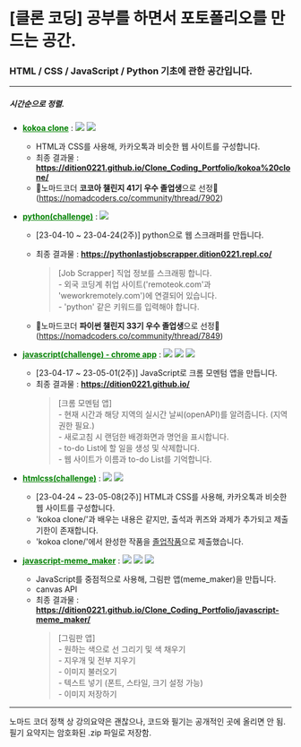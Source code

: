 # [클론 코딩] 공부를 하면서 포토폴리오를 만드는 공간.

### HTML / CSS / JavaScript / Python 기초에 관한 공간입니다.

---

##### 시간순으로 정렬.

- **<a href="https://github.com/dition0221/Clone_Coding_Portfolio/tree/main/kokoa%20clone/" target="_blank" style="color:green">kokoa clone</a>** : <img src="https://img.shields.io/badge/HTML5-E34F26?style=flat-square&logo=HTML5&logoColor=white"/> <img src="https://img.shields.io/badge/CSS3-1572B6?style=flat-square&logo=CSS3&logoColor=white"/>

  - HTML과 CSS를 사용해, 카카오톡과 비슷한 웹 사이트를 구성합니다.
  - 최종 결과물 : **https://dition0221.github.io/Clone_Coding_Portfolio/kokoa%20clone/**
  - 🎉노마드코더 **코코아 챌린지 41기 우수 졸업생**으로 선정🎉
    (https://nomadcoders.co/community/thread/7902)

- **<a href="https://github.com/dition0221/Clone_Coding_Portfolio/tree/main/python(challenge)" target="_blank" style="color:green">python(challenge)</a>** : <img src="https://img.shields.io/badge/Python-3776AB?style=flat-square&logo=python&logoColor=white"/>

  - [23-04-10 ~ 23-04-24(2주)] python으로 웹 스크래퍼를 만듭니다.
  - 최종 결과물 : **https://pythonlastjobscrapper.dition0221.repl.co/**

    > [Job Scrapper] 직업 정보를 스크래핑 합니다.  
        - 외국 코딩계 취업 사이트('remoteok.com'과 'weworkremotely.com')에 연결되어 있습니다.  
        - 'python' 같은 키워드를 입력해야 합니다.

  - 🎉노마드코더 **파이썬 챌린지 33기 우수 졸업생**으로 선정🎉
    (https://nomadcoders.co/community/thread/7849)

- **<a href="https://github.com/dition0221/Clone_Coding_Portfolio/tree/main/javascript(challenge)%20-%20chrome%20app/" target="blank" style="color:green">javascript(challenge) - chrome app</a>** : <img src="https://img.shields.io/badge/JavaScript-F7DF1E?style=flat-square&logo=JavaScript&logoColor=white"/> <img src="https://img.shields.io/badge/HTML5-E34F26?style=flat-square&logo=HTML5&logoColor=white"/> <img src="https://img.shields.io/badge/CSS3-1572B6?style=flat-square&logo=CSS3&logoColor=white"/>

  - [23-04-17 ~ 23-05-01(2주)] JavaScript로 크롬 모멘텀 앱을 만듭니다.
  - 최종 결과물 : **https://dition0221.github.io/**
    > [크롬 모멘텀 앱]  
        - 현재 시간과 해당 지역의 실시간 날씨(openAPI)를 알려줍니다. (지역 권한 필요.)  
        - 새로고침 시 랜덤한 배경화면과 명언을 표시합니다.  
        - to-do List에 할 일을 생성 및 삭제합니다.  
        - 웹 사이트가 이름과 to-do List를 기억합니다.

- **<a href="https://github.com/dition0221/Clone_Coding_Portfolio/tree/main/htmlcss(challenge)" target="_blank" style="color:green">htmlcss(challenge)</a>** : <img src="https://img.shields.io/badge/HTML5-E34F26?style=flat-square&logo=HTML5&logoColor=white"/> <img src="https://img.shields.io/badge/CSS3-1572B6?style=flat-square&logo=CSS3&logoColor=white"/>

  - [23-04-24 ~ 23-05-08(2주)] HTML과 CSS를 사용해, 카카오톡과 비슷한 웹 사이트를 구성합니다.
  - 'kokoa clone/'과 배우는 내용은 같지만, 출석과 퀴즈와 과제가 추가되고 제출기한이 존재합니다.
  - 'kokoa clone/'에서 완성한 작품을 <a href="https://dition0221.github.io/Clone_Coding_Portfolio/kokoa%20clone/" target="_blank">졸업작품</a>으로 제출했습니다.

- **<a href="https://github.com/dition0221/Clone_Coding_Portfolio/tree/main/javascript-meme_maker" target="_blank" style="color:green">javascript-meme_maker</a>** : <img src="https://img.shields.io/badge/JavaScript-F7DF1E?style=flat-square&logo=JavaScript&logoColor=white"/> <img src="https://img.shields.io/badge/HTML5-E34F26?style=flat-square&logo=HTML5&logoColor=white"/> <img src="https://img.shields.io/badge/CSS3-1572B6?style=flat-square&logo=CSS3&logoColor=white"/>

  - JavaScript를 중점적으로 사용해, 그림판 앱(meme_maker)을 만듭니다.
  - canvas API
  - 최종 결과물 : **https://dition0221.github.io/Clone_Coding_Portfolio/javascript-meme_maker/**
    > [그림판 앱]  
        - 원하는 색으로 선 그리기 및 색 채우기  
        - 지우개 및 전부 지우기  
        - 이미지 불러오기  
        - 텍스트 넣기 (폰트, 스타일, 크기 설정 가능)  
        - 이미지 저장하기

---

노마드 코더 정책 상 강의요약은 괜찮으나, 코드와 필기는 공개적인 곳에 올리면 안 됨.  
필기 요약지는 암호화된 .zip 파일로 저장함.

  
